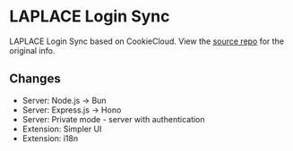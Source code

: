 # LAPLACE Login Sync

LAPLACE Login Sync based on CookieCloud. View the [source repo](https://github.com/easychen/CookieCloud) for the original info.

## Changes

- Server: Node.js -> Bun
- Server: Express.js -> Hono
- Server: Private mode - server with authentication
- Extension: Simpler UI
- Extension: i18n
